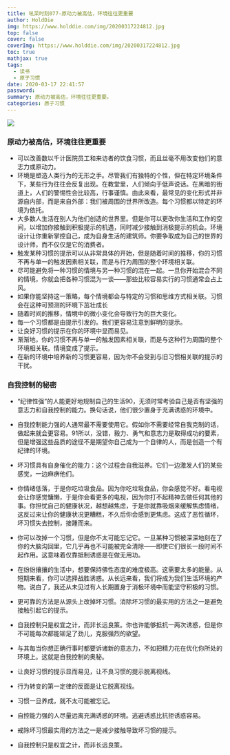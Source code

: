```yaml
---
title: 吼呆时刻077-原动力被高估，环境往往更重要
author: HoldDie
img: https://www.holddie.com/img/20200317224812.jpg
top: false
cover: false
coverImg: https://www.holddie.com/img/20200317224812.jpg
toc: true
mathjax: true
tags:
  - 读书
  - 原子习惯
date: 2020-03-17 22:41:57
password:
summary: 原动力被高估，环境往往更重要。
categories: 原子习惯
---
```


![](https://www.holddie.com/img/20200317224812.jpg)

### 原动力被高估，环境往往更重要

- 可以改善数以千计医院员工和来访者的饮食习惯，而且丝毫不用改变他们的意志力或原动力。
- 环境是塑造人类行为的无形之手。尽管我们有独特的个性，但在特定环境条件下，某些行为往往会反复出现。在教堂里，人们倾向于低声说话。在黑暗的街道上，人们的警惕性会比较高，行事谨慎。由此来看，最常见的变化形式并非源自内部，而是来自外部：我们被周围的世界所改造。每个习惯都以特定的环境为依托。
- 大多数人生活在别人为他们创造的世界里。但是你可以更改你生活和工作的空间，以增加你接触到积极提示的机遇，同时减少接触到消极提示的机会。环境设计让你重新掌控自己，成为自身生活的建筑师。你要争取成为自己的世界的设计师，而不仅仅是它的消费者。
- 触发某种习惯的提示可以从非常具体的开始，但是随着时间的推移，你的习惯不再与单一的触发因素相关联，而是与行为周围的整个环境相关联。
- 尽可能避免将一种习惯的情境与另一种习惯的混在一起。一旦你开始混合不同的情境，你就会把各种习惯混为一谈——那些比较容易实行的习惯通常会占上风。
- 如果你能坚持这一策略，每个情境都会与特定的习惯和思维方式相关联。习惯会在这种可预测的环境下茁壮成长
- 随着时间的推移，情境中的微小变化会导致行为的巨大变化。
- 每一个习惯都是由提示引发的。我们更容易注意到鲜明的提示。
- 让良好习惯的提示在你的环境中显而易见。
- 渐渐地，你的习惯不再与单一的触发因素相关联，而是与这种行为周围的整个环境相关联。情境变成了提示。
- 在新的环境中培养新的习惯更容易，因为你不会受到与旧习惯相关联的提示的干扰。

### 自我控制的秘密

- “纪律性强”的人能更好地规制自己的生活90，无须时常考验自己是否有坚强的意志力和自我控制的能力。换句话说，他们很少置身于充满诱惑的环境中。
- 自我控制能力强的人通常最不需要使用它。假如你不需要经常自我克制的话，做起来就会更容易。91所以，没错，毅力、勇气和意志力是取得成功的要素，但是增强这些品质的途径不是期望你自己成为一个自律的人，而是创造一个有纪律的环境。
- 坏习惯具有自身催化的能力：这个过程会自我滋养。它们一边激发人们的某些感觉，一边麻痹他们。
- 你情绪低落，于是你吃垃圾食品。因为你吃垃圾食品，你会感觉不好。看电视会让你感觉慵懒，于是你会看更多的电视，因为你打不起精神去做任何其他的事。你担忧自己的健康状况，越想越焦虑，于是你就靠吸烟来缓解焦虑情绪，这反过来让你的健康状况更糟糕，不久后你会感到更焦虑。这成了恶性循环，坏习惯失去控制，接踵而来。
- 你可以改掉一个习惯，但是你不太可能忘记它。一旦某种习惯被深深地刻在了你的大脑沟回里，它几乎再也不可能被完全清除——即使它们很长一段时间不起作用。这意味着仅靠抵制诱惑是在做无用功。
- 在纷纷攘攘的生活中，想要保持佛性态度的难度极高。这需要太多的能量。从短期来看，你可以选择战胜诱惑。从长远来看，我们将成为我们生活环境的产物。说白了，我还从未见过有人长期置身于消极环境中而能坚守积极的习惯。
- 更可靠的方法是从源头上改掉坏习惯。消除坏习惯的最实用的方法之一是避免接触引起它的提示。
- 自我控制只是权宜之计，而非长远良策。你也许能够抵抗一两次诱惑，但是你不可能每次都能铆足了劲儿，克服强烈的欲望。
- 与其每当你想正确行事时都要诉诸新的意志力，不如把精力花在优化你所处的环境上。这就是自我控制的奥秘。
- 让良好习惯的提示显而易见，让不良习惯的提示脱离视线。
- 行为转变的第一定律的反面是让它脱离视线。
- 习惯一旦养成，就不太可能被忘记。
- 自控能力强的人尽量远离充满诱惑的环境。逃避诱惑比抗拒诱惑容易。

- 戒除坏习惯最实用的方法之一是减少接触导致坏习惯的提示。
- 自我控制只是权宜之计，而非长远良策。

